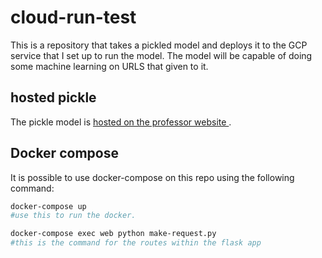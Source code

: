 # cloud-run-test
This is a repository that takes a pickled model and deploys it to the GCP service that I set up to run the model. The model will be capable of doing some machine learning on URLS that given to it.


## hosted pickle
The pickle model is [hosted on the professor website ](phish-model-1649995335.cloudpickle).


## Docker compose
It is possible to use docker-compose on this repo using the following command:

```bash
docker-compose up
#use this to run the docker. 
```
```bash
docker-compose exec web python make-request.py
#this is the command for the routes within the flask app
```
